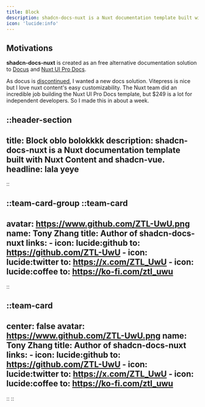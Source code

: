 ```yaml
---
title: Block
description: shadcn-docs-nuxt is a Nuxt documentation template built with Nuxt Content and shadcn-vue.
icon: 'lucide:info'
---
```


## Motivations

**shadcn-docs-nuxt** is created as an free alternative documentation solution to [Docus](https://docus.dev/) and [Nuxt UI Pro Docs](https://docs-template.nuxt.dev/).

As docus is [discontinued](https://github.com/nuxt-themes/docus/issues/1016), I wanted a new docs solution. Vitepress is nice but I love nuxt content's easy customizability. The Nuxt team did an incredible job building the Nuxt UI Pro Docs template, but $249 is a lot for independent developers. So I made this in about a week.

::header-section
---
title: Block oblo bolokkkk
description: shadcn-docs-nuxt is a Nuxt documentation template built with Nuxt Content and shadcn-vue.
headline: lala yeye
---
::


::team-card-group
  ::team-card
  ---
  avatar: https://www.github.com/ZTL-UwU.png
  name: Tony Zhang
  title: Author of shadcn-docs-nuxt
  links:
    - icon: lucide:github
      to: https://github.com/ZTL-UwU
    - icon: lucide:twitter
      to: https://x.com/ZTL_UwU
    - icon: lucide:coffee
      to: https://ko-fi.com/ztl_uwu
  ---
  ::

  ::team-card
  ---
  center: false
  avatar: https://www.github.com/ZTL-UwU.png
  name: Tony Zhang
  title: Author of shadcn-docs-nuxt
  links:
    - icon: lucide:github
      to: https://github.com/ZTL-UwU
    - icon: lucide:twitter
      to: https://x.com/ZTL_UwU
    - icon: lucide:coffee
      to: https://ko-fi.com/ztl_uwu
  ---
  ::
::
